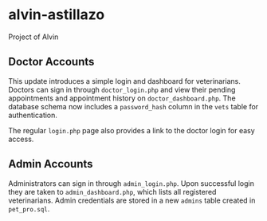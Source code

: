 # alvin-astillazo
Project of Alvin

## Doctor Accounts

This update introduces a simple login and dashboard for veterinarians.  Doctors
can sign in through `doctor_login.php` and view their pending appointments and
appointment history on `doctor_dashboard.php`.  The database schema now includes
a `password_hash` column in the `vets` table for authentication.

The regular `login.php` page also provides a link to the doctor login for easy
access.

## Admin Accounts

Administrators can sign in through `admin_login.php`. Upon successful login they
are taken to `admin_dashboard.php`, which lists all registered veterinarians.
Admin credentials are stored in a new `admins` table created in `pet_pro.sql`.
